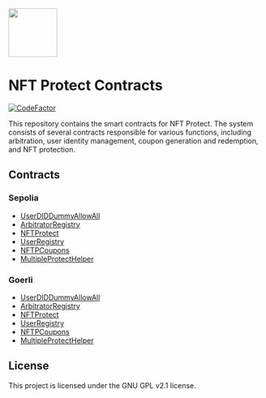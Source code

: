 <img src="https://github.com/NFT-Protect/.github/raw/main/profile/git-avatar.png" width="96">

# NFT Protect Contracts

[![CodeFactor](https://www.codefactor.io/repository/github/nftprotect/nftprotect-contracts/badge)](https://www.codefactor.io/repository/github/nftprotect/nftprotect-contracts)

This repository contains the smart contracts for NFT Protect. The system consists of several contracts responsible for various functions, including arbitration, user identity management, coupon generation and redemption, and NFT protection.

## Contracts
### Sepolia
- [UserDIDDummyAllowAll](https://sepolia.etherscan.io/address/0xc29da1a7998414374c05664fedc90ecbefbe5b2d)
- [ArbitratorRegistry](https://sepolia.etherscan.io/address/0x423f42f53f67356e7bc9093410303c68c8478fe7)
- [NFTProtect](https://sepolia.etherscan.io/address/0x5de5be0552e9e87e3b40f1f3e3388ca97f347f1a)
- [UserRegistry](https://sepolia.etherscan.io/address/0x2d244d1c312db924ecafbe51697b3726851e2bdd)
- [NFTPCoupons](https://sepolia.etherscan.io/address/0x55b328a60C99E9FCc8878062aBDE5800042a0b5c)
- [MultipleProtectHelper](https://sepolia.etherscan.io/address/0x839a638d77ecd97dfbf23735ae7ff3558f7293b9)

### Goerli
- [UserDIDDummyAllowAll](https://goerli.etherscan.io/address/0x53FeB2b6C816a88aB192a94113d03c5E17EB1fF2)
- [ArbitratorRegistry](https://goerli.etherscan.io/address/0x094c049f25d6ea178b3262887d37ad9da36b2355)
- [NFTProtect](https://goerli.etherscan.io/address/0x6ae4800040e588c2fa2e96ee68a987013d9afd13)
- [UserRegistry](https://goerli.etherscan.io/address/0x35c0d4999655ba4a956889640d7c1a8d11a2925a)
- [NFTPCoupons](https://goerli.etherscan.io/address/0x6CbEAE91BCd7B3f5389780564c2ca8FDe2D4E59e)
- [MultipleProtectHelper](https://goerli.etherscan.io/address/0xcdaf54ad4514ee5d27bb4a0cd548f48ca6cd174f)

## License

This project is licensed under the GNU GPL v2.1 license.
